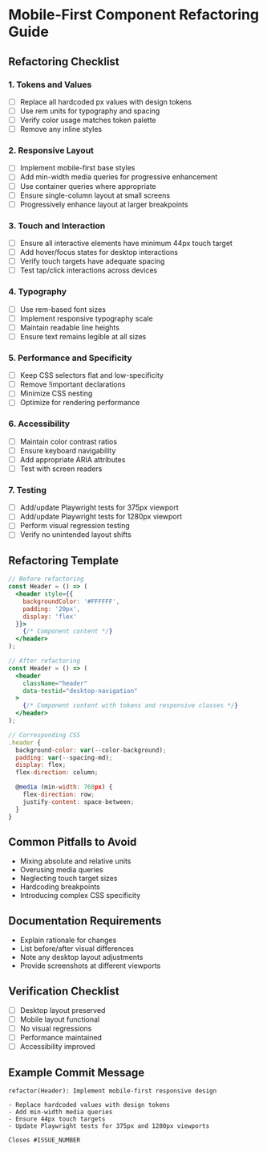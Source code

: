 # Mobile-First Component Refactoring Guide

## Refactoring Checklist

### 1. Tokens and Values
- [ ] Replace all hardcoded px values with design tokens
- [ ] Use rem units for typography and spacing
- [ ] Verify color usage matches token palette
- [ ] Remove any inline styles

### 2. Responsive Layout
- [ ] Implement mobile-first base styles
- [ ] Add min-width media queries for progressive enhancement
- [ ] Use container queries where appropriate
- [ ] Ensure single-column layout at small screens
- [ ] Progressively enhance layout at larger breakpoints

### 3. Touch and Interaction
- [ ] Ensure all interactive elements have minimum 44px touch target
- [ ] Add hover/focus states for desktop interactions
- [ ] Verify touch targets have adequate spacing
- [ ] Test tap/click interactions across devices

### 4. Typography
- [ ] Use rem-based font sizes
- [ ] Implement responsive typography scale
- [ ] Maintain readable line heights
- [ ] Ensure text remains legible at all sizes

### 5. Performance and Specificity
- [ ] Keep CSS selectors flat and low-specificity
- [ ] Remove !important declarations
- [ ] Minimize CSS nesting
- [ ] Optimize for rendering performance

### 6. Accessibility
- [ ] Maintain color contrast ratios
- [ ] Ensure keyboard navigability
- [ ] Add appropriate ARIA attributes
- [ ] Test with screen readers

### 7. Testing
- [ ] Add/update Playwright tests for 375px viewport
- [ ] Add/update Playwright tests for 1280px viewport
- [ ] Perform visual regression testing
- [ ] Verify no unintended layout shifts

## Refactoring Template

```jsx
// Before refactoring
const Header = () => (
  <header style={{ 
    backgroundColor: '#FFFFFF', 
    padding: '20px', 
    display: 'flex' 
  }}>
    {/* Component content */}
  </header>
);

// After refactoring
const Header = () => (
  <header 
    className="header"
    data-testid="desktop-navigation"
  >
    {/* Component content with tokens and responsive classes */}
  </header>
);

// Corresponding CSS
.header {
  background-color: var(--color-background);
  padding: var(--spacing-md);
  display: flex;
  flex-direction: column;

  @media (min-width: 768px) {
    flex-direction: row;
    justify-content: space-between;
  }
}
```

## Common Pitfalls to Avoid
- Mixing absolute and relative units
- Overusing media queries
- Neglecting touch target sizes
- Hardcoding breakpoints
- Introducing complex CSS specificity

## Documentation Requirements
- Explain rationale for changes
- List before/after visual differences
- Note any desktop layout adjustments
- Provide screenshots at different viewports

## Verification Checklist
- [ ] Desktop layout preserved
- [ ] Mobile layout functional
- [ ] No visual regressions
- [ ] Performance maintained
- [ ] Accessibility improved

## Example Commit Message
```
refactor(Header): Implement mobile-first responsive design

- Replace hardcoded values with design tokens
- Add min-width media queries
- Ensure 44px touch targets
- Update Playwright tests for 375px and 1280px viewports

Closes #ISSUE_NUMBER
```
